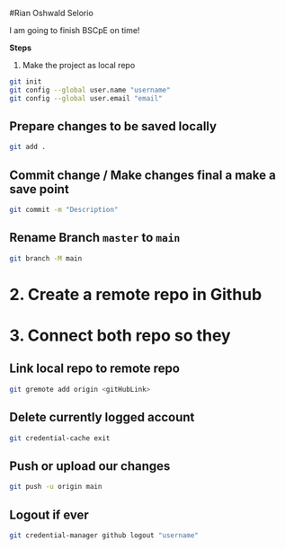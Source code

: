 #Rian Oshwald Selorio

I am going to finish BSCpE on time!

**Steps**
1. Make the project as local repo

```bash
git init
git config --global user.name "username"
git config --global user.email "email"
```

## Prepare changes to be saved locally
```bash
git add .
```

## Commit change / Make changes final a make a save point
```bash
git commit -m "Description"
```

## Rename Branch `master` to `main`
```bash
git branch -M main
```

# 2. Create a remote repo in Github

# 3. Connect both repo so they

## Link local repo to remote repo

```bash
git gremote add origin <gitHubLink>
```

## Delete currently logged account
```bash
git credential-cache exit
```

## Push or upload our changes
```bash
git push -u origin main
```

## Logout if ever
```bash
git credential-manager github logout "username"
```
